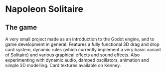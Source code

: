 # Napoleon Solitaire
## The game
A very small project made as an introduction to the Godot engine, and to game development in general.
Features a fully functional 3D drag and drop card system, dynamic rules (which currently implement a very basic variant of Solitaire) and various graphical effects and sound effects.
Also experimenting with dynamic audio, damped oscillators, animation and simple 3D modelling.
Card textures available on Kenney.